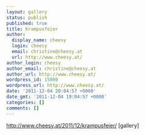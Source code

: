 ```yaml
---
layout: gallery
status: publish
published: true
title: Krampusfeier
author:
  display_name: cheesy
  login: cheesy
  email: christine@cheesy.at
  url: http://www.cheesy.at/
author_login: cheesy
author_email: christine@cheesy.at
author_url: http://www.cheesy.at/
wordpress_id: 15000
wordpress_url: http://www.cheesy.at/
date: '2011-12-04 20:04:57 +0000'
date_gmt: '2011-12-04 19:04:57 +0000'
categories: []
comments: []
---
```

http://www.cheesy.at/2011/12/krampusfeier/
[gallery]

